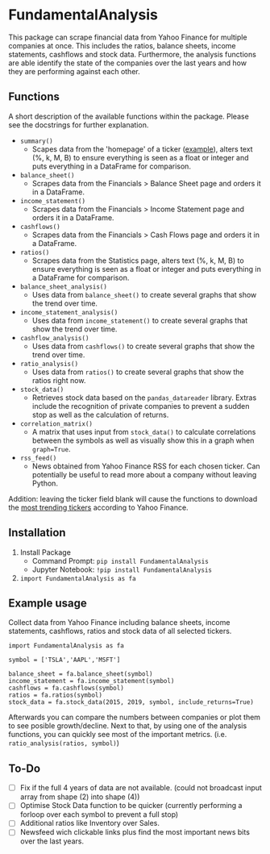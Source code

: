 # FundamentalAnalysis
This package can scrape financial data from Yahoo Finance for multiple companies at once. This includes the ratios, balance sheets, income statements, cashflows and stock data. Furthermore, the analysis functions are able identify the state of the companies over the last years and how they are performing against each other.

## Functions
A short description of the available functions within the package. Please see the docstrings for further explanation.

- `summary()`
   - Scapes data from the 'homepage' of a ticker ([example](https://finance.yahoo.com/quote/TSLA?p=TSLA)), alters text (%, k, M, B) to ensure everything is seen as a float or integer and puts everything in a DataFrame for comparison.
- `balance_sheet()`
   - Scrapes data from the Financials > Balance Sheet page and orders it in a DataFrame.
- `income_statement()`
   - Scrapes data from the Financials > Income Statement page and orders it in a DataFrame. 
- `cashflows()`
   - Scrapes data from the Financials > Cash Flows page and orders it in a DataFrame.
- `ratios()`
   - Scrapes data from the Statistics page, alters text (%, k, M, B) to ensure everything is seen as a float or integer and puts everything in a DataFrame for comparison.
- `balance_sheet_analysis()`
   - Uses data from `balance_sheet()` to create several graphs that show the trend over time.
- `income_statement_analysis()`
   - Uses data from `income_statement()` to create several graphs that show the trend over time.
- `cashflow_analysis()`
   - Uses data from `cashflows()` to create several graphs that show the trend over time.
- `ratio_analysis()`
   - Uses data from `ratios()` to create several graphs that show the ratios right now.
- `stock_data()`
   - Retrieves stock data based on the `pandas_datareader` library. Extras include the recognition of private companies to prevent a sudden stop as well as the calculation of returns.
- `correlation_matrix()`
   - A matrix that uses input from `stock_data()` to calculate correlations between the symbols as well as visually show this in a graph when `graph=True`.
- `rss_feed()`
   - News obtained from Yahoo Finance RSS for each chosen ticker. Can potentially be useful to read more about a company without leaving Python.
   
Addition: leaving the ticker field blank will cause the functions to download the [most trending tickers](https://finance.yahoo.com/trending-tickers/) according to Yahoo Finance.

## Installation
1. Install Package
   - Command Prompt: `pip install FundamentalAnalysis`
   - Jupyter Notebook: `!pip install FundamentalAnalysis`
2. `import FundamentalAnalysis as fa`

## Example usage
Collect data from Yahoo Finance including balance sheets, income statements, cashflows, ratios and stock data of all selected tickers.

```
import FundamentalAnalysis as fa

symbol = ['TSLA','AAPL','MSFT']

balance_sheet = fa.balance_sheet(symbol)
income_statement = fa.income_statement(symbol)
cashflows = fa.cashflows(symbol)
ratios = fa.ratios(symbol)
stock_data = fa.stock_data(2015, 2019, symbol, include_returns=True)
```

Afterwards you can compare the numbers between companies or plot them to see posible growth/decline. Next to that, by using one of the analysis functions, you can quickly see most of the important metrics. (i.e. `ratio_analysis(ratios, symbol)`)

## To-Do

- [ ] Fix if the full 4 years of data are not available. (could not broadcast input array from shape (2) into shape (4))
- [ ] Optimise Stock Data function to be quicker (currently performing a forloop over each symbol to prevent a full stop)
- [ ] Additional ratios like Inventory over Sales.
- [ ] Newsfeed wich clickable links plus find the most important news bits over the last years.
